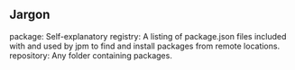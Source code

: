 ## Jargon

package: Self-explanatory
registry: A listing of package.json files included with and used by jpm to find and install packages from remote locations.
repository: Any folder containing packages.
